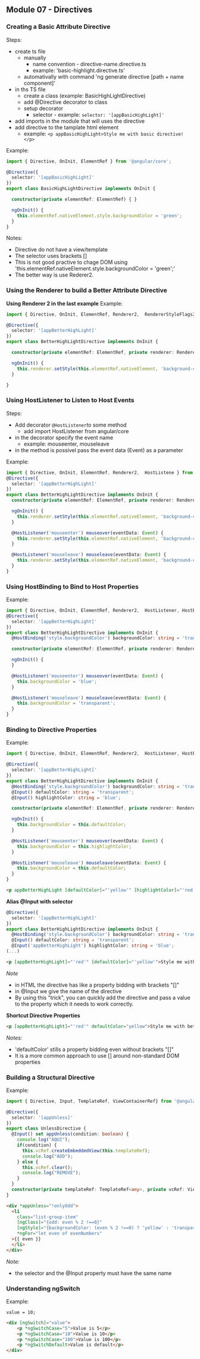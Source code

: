 ## Module 07 - Directives

### Creating a Basic Attribute Directive
Steps:
- create ts file
	- manually
		- name convention - directive-name.directive.ts
		- example: 'basic-highlight.directive.ts'
	- automativally with command 'ng generate directive [path + name component]'
- in ths TS file
	- create a class (example: BasicHighLightDirective)
	- add @Directive decorator to class
	- setup decorator
		- selector - example: `selector: '[appBasicHighLight]'`
- add imports in the module that will uses the directive
- add directive to the tamplate html element
	- example: `<p appBasicHighLight>Style me with basic directive!</p>`

Example:
```ts
import { Directive, OnInit, ElementRef } from '@angular/core';

@Directive({
  selector: '[appBasicHighLight]'
})
export class BasicHighLightDirective implements OnInit {

  constructor(private elementRef: ElementRef) { }

  ngOnInit() {
    this.elementRef.nativeElement.style.backgroundColor = 'green';
  }
}
```

Notes:
- Directive do not have a view/template
- The selector uses brackets []
- This is not good practive to chage DOM using 'this.elementRef.nativeElement.style.backgroundColor = 'green';'
- The better way is use Rederer2.

### Using the Renderer to build a Better Attribute Directive
**Using Renderer 2 in the last example**
Example:
```ts
import { Directive, OnInit, ElementRef, Renderer2,  RendererStyleFlags2 } from '@angular/core';

@Directive({
  selector: '[appBetterHighLight]'
})
export class BetterHighLightDirective implements OnInit {

  constructor(private elementRef: ElementRef, private renderer: Renderer2) { }

  ngOnInit() {
    this.renderer.setStyle(this.elementRef.nativeElement, 'background-color', 'blue', RendererStyleFlags2.Important);
  }

}
````

### Using HostListener to Listen to Host Events
Steps:
- Add decorator `@HostListener`to some method
	- add import HostListener from angular/core
- in the decorator specify the event name
	- example: mouseenter, mouseleave
- in the method is possivel pass the event data (Event) as a parameter

Example:
```ts
import { Directive, OnInit, ElementRef, Renderer2,  HostListene } from '@angular/core';
@Directive({
  selector: '[appBetterHighLight]'
})
export class BetterHighLightDirective implements OnInit {
  constructor(private elementRef: ElementRef, private renderer: Renderer2) { }

  ngOnInit() {
    this.renderer.setStyle(this.elementRef.nativeElement, 'background-color', 'transparent');
  }

  @HostListener('mouseenter') mouseover(eventData: Event) {
    this.renderer.setStyle(this.elementRef.nativeElement, 'background-color', 'blue');
  }

  @HostListener('mouseleave') mouseleave(eventData: Event) {
    this.renderer.setStyle(this.elementRef.nativeElement, 'background-color', 'transparent');
  }
}

```

### Using HostBinding to Bind to Host Properties
Example:
```ts
import { Directive, OnInit, ElementRef, Renderer2,  HostListener, HostBinding } from '@angular/core';
@Directive({
  selector: '[appBetterHighLight]'
})
export class BetterHighLightDirective implements OnInit {
  @HostBinding('style.backgroundColor') backgroundColor: string = 'transparent';

  constructor(private elementRef: ElementRef, private renderer: Renderer2) { }

  ngOnInit() {
  }

  @HostListener('mouseenter') mouseover(eventData: Event) {
    this.backgroundColor = 'blue';
  }

  @HostListener('mouseleave') mouseleave(eventData: Event) {
    this.backgroundColor = 'transparent';
  }
}

```

### Binding to Directive Properties
Example:
```ts
import { Directive, OnInit, ElementRef, Renderer2,  HostListener, HostBinding, Input } from '@angular/core';

@Directive({
  selector: '[appBetterHighLight]'
})
export class BetterHighLightDirective implements OnInit {
  @HostBinding('style.backgroundColor') backgroundColor: string = 'transparent';
  @Input() defaultColor: string = 'transparent';
  @Input() highlightColor: string = 'blue';

  constructor(private elementRef: ElementRef, private renderer: Renderer2) { }

  ngOnInit() {
    this.backgroundColor = this.defaultColor;
  }

  @HostListener('mouseenter') mouseover(eventData: Event) {
    this.backgroundColor = this.highlightColor;
  }

  @HostListener('mouseleave') mouseleave(eventData: Event) {
    this.backgroundColor = this.defaultColor;
  }
}
```

```HTML
<p appBetterHighLight [defaultColor]="'yellow'" [highlightColor]="'red'">Style me with better directive!</p>
```

**Alias @Input with selector**
```ts
@Directive({
  selector: '[appBetterHighLight]'
})
export class BetterHighLightDirective implements OnInit {
  @HostBinding('style.backgroundColor') backgroundColor: string = 'transparent';
  @Input() defaultColor: string = 'transparent';
  @Input('appBetterHighLight') highlightColor: string = 'blue';
(...)
```
```HTML
<p [appBetterHighLight]="'red'" [defaultColor]="'yellow'">Style me with better directive!</p>
```

*Note*
- in HTML the directive has like a property bidding with brackets "[]"
- in @Input we give the name of the directive
- By using this "trick", you can quickly add the directive and pass a value to the property which it needs to work correctly.


**Shortcut Directive Properties**
```HTML
<p [appBetterHighLight]="'red'" defaultColor="yellow">Style me with better directive!</p>
```

*Notes:*
- 'defaultColor' stills a property bidding even without brackets "[]"
- It is a more common approach to use [] around non-standard DOM properties

### Building a Structural Directive
Example:
```ts
import { Directive, Input, TemplateRef, ViewContainerRef} from '@angular/core';

@Directive({
  selector: '[appUnless]'
})
export class UnlessDirective {
  @Input() set appUnless(condition: boolean) {
    console.log("AQUI");
    if(condition) {
      this.vcRef.createEmbeddedView(this.templateRef);
      console.log("ADD");
    } else {
      this.vcRef.clear();
      console.log("REMOVE");
    }
  }
  constructor(private templateRef: TemplateRef<any>, private vcRef: ViewContainerRef) { }
}
```

``` HTML
<div *appUnless="!onlyOdd">
  <li
	class="list-group-item"
	[ngClass]="{odd: even % 2 !==0}"
	[ngStyle]="{backgroundColor: (even % 2 !==0) ? 'yellow' : 'transparent'}"
	*ngFor="let even of evenNumbers"
  >{{ even }}
  </li>
</div>
```

*Note:*
- the selector and the @Input property must have the same name

### Understanding ngSwitch
Example:
```TS
value = 10;
```
```HTML
<div [ngSwitch]="value">
	<p *ngSwitchCase="5">Value is 5</p>
	<p *ngSwitchCase="10">Value is 10</p>
	<p *ngSwitchCase="100">Value is 100</p>
	<p *ngSwitchDefault>Value is default</p>
</div>
```
